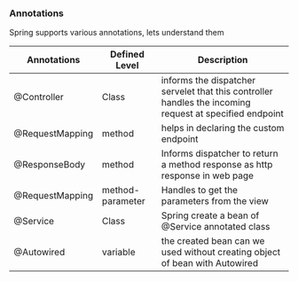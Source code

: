 ### Annotations
 Spring supports various annotations, lets understand them 

| Annotations     | Defined Level     | Description                                                                                             |
|-----------------|-------------------|---------------------------------------------------------------------------------------------------------|
| @Controller     | Class             | informs the dispatcher servelet that this controller handles the incoming request at specified endpoint |
| @RequestMapping | method            | helps in declaring the custom endpoint                                                                  |
| @ResponseBody   | method            | Informs dispatcher to return a method response as http response in web page                             |
| @RequestMapping | method-parameter  | Handles to get the parameters from the view                                                             |
| @Service        | Class             | Spring create a bean of @Service annotated class                                                        |
| @Autowired      | variable | the created bean can we used without creating object of bean with Autowired                             |
